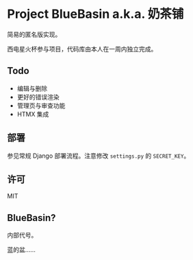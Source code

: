# Project BlueBasin a.k.a. 奶茶铺

简易的匿名版实现。

西电星火杯参与项目，代码库由本人在一周内独立完成。

## Todo

- 编辑与删除
- 更好的错误渲染
- 管理页与审查功能
- HTMX 集成

## 部署

参见常规 Django 部署流程。注意修改 `settings.py` 的 `SECRET_KEY`。

## 许可

MIT

## BlueBasin?

内部代号。

蓝的盆……
